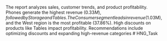 The report analyzes sales, customer trends, and product profitability. Phones generate the highest revenue ($0.33M), followed by Storage and Tables. The Consumer segment leads in revenue ($1.03M), and the West region is the most profitable (37.86%). High discounts on products like Tables impact profitability. Recommendations include optimizing discounts and expanding high-revenue categories # HNG_Task
